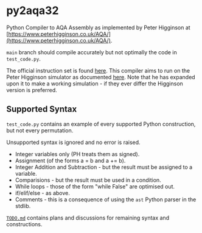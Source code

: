 # py2aqa32

Python Compiler to AQA Assembly as implemented by Peter Higginson at [https://www.peterhigginson.co.uk/AQA/](https://www.peterhigginson.co.uk/AQA/).

`main` branch should compile accurately but not optimally the code in `test_code.py`.

The official instruction set is found [here](https://filestore.aqa.org.uk/resources/computing/AQA-75162-75172-ALI.PDF).
This compiler aims to run on the Peter Higginson simulator as documented [here](https://www.peterhigginson.co.uk/AQA/info.html). Note that he has expanded upon it to make a working simulation - if they ever differ the Higginson version is preferred.

## Supported Syntax

`test_code.py` contains an example of every supported Python construction, but not every permutation.

Unsupported syntax is ignored and no error is raised.

- Integer variables only (PH treats them as signed).
- Assignment (of the forms a = b and a += b).
- Integer Addition and Subtraction - but the result must be assigned to a variable.
- Comparisions - but the result must be used in a condition.
- While loops - those of the form "while False" are optimised out.
- if/elif/else - as above.
- Comments - this is a consequence of using the `ast` Python parser in the stdlib.

[`TODO.md`](TODO.md) contains plans and discussions for remaining syntax and constructions.
